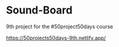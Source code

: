 # Sound-Board

9th project for the #50project50days course

https://50projects50days-9th.netlify.app/
